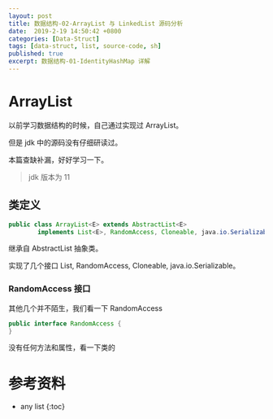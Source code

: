 ```yaml
---
layout: post
title: 数据结构-02-ArrayList 与 LinkedList 源码分析
date:  2019-2-19 14:50:42 +0800
categories: [Data-Struct]
tags: [data-struct, list, source-code, sh]
published: true
excerpt: 数据结构-01-IdentityHashMap 详解
---
```


# ArrayList

以前学习数据结构的时候，自己通过实现过 ArrayList。

但是 jdk 中的源码没有仔细研读过。

本篇查缺补漏，好好学习一下。

> jdk 版本为 11

## 类定义

```java
public class ArrayList<E> extends AbstractList<E>
        implements List<E>, RandomAccess, Cloneable, java.io.Serializable
```

继承自 AbstractList 抽象类。

实现了几个接口 List, RandomAccess, Cloneable, java.io.Serializable。

### RandomAccess 接口

其他几个并不陌生，我们看一下 RandomAccess

```java
public interface RandomAccess {
}
```

没有任何方法和属性，看一下类的









# 参考资料 


* any list
{:toc}